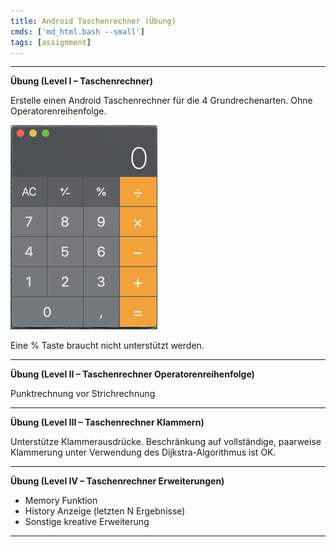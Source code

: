 ```yaml
---
title: Android Taschenrechner (Übung)
cmds: ['md_html.bash --small']
tags: [assignment]
---
```


---

**Übung (Level I – Taschenrechner)**

Erstelle einen Android Taschenrechner für die 4 Grundrechenarten. Ohne Operatorenreihenfolge.

<img src="fig/image-20201105171536800.png" style="zoom:50%;" />

Eine % Taste braucht nicht unterstützt werden.

---

**Übung (Level II – Taschenrechner Operatorenreihenfolge)**

Punktrechnung vor Strichrechnung

---

**Übung (Level III – Taschenrechner Klammern)**

Unterstütze Klammerausdrücke. Beschränkung auf vollständige, paarweise Klammerung unter Verwendung des Dijkstra-Algorithmus ist OK.

---

**Übung (Level IV – Taschenrechner Erweiterungen)**

- Memory Funktion
- History Anzeige (letzten N Ergebnisse)
- Sonstige kreative Erweiterung

---

